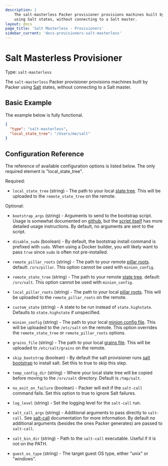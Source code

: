 ```yaml
---
description: |
    The salt-masterless Packer provisioner provisions machines built by Packer
    using Salt states, without connecting to a Salt master.
layout: docs
page_title: 'Salt Masterless - Provisioners'
sidebar_current: 'docs-provisioners-salt-masterless'
---
```


# Salt Masterless Provisioner

Type: `salt-masterless`

The `salt-masterless` Packer provisioner provisions machines built by Packer
using [Salt](http://saltstack.com/) states, without connecting to a Salt master.

## Basic Example

The example below is fully functional.

``` json
{
  "type": "salt-masterless",
  "local_state_tree": "/Users/me/salt"
}
```

## Configuration Reference

The reference of available configuration options is listed below. The only
required element is "local_state_tree".

Required:

-   `local_state_tree` (string) - The path to your local [state
    tree](http://docs.saltstack.com/ref/states/highstate.html#the-salt-state-tree).
    This will be uploaded to the `remote_state_tree` on the remote.

Optional:

-   `bootstrap_args` (string) - Arguments to send to the bootstrap script. Usage
    is somewhat documented on
    [github](https://github.com/saltstack/salt-bootstrap), but the [script
    itself](https://github.com/saltstack/salt-bootstrap/blob/develop/bootstrap-salt.sh)
    has more detailed usage instructions. By default, no arguments are sent to
    the script.

-   `disable_sudo` (boolean) - By default, the bootstrap install command is prefixed with `sudo`. When using a
    Docker builder, you will likely want to pass `true` since `sudo` is often not pre-installed.

-   `remote_pillar_roots` (string) - The path to your remote [pillar
    roots](http://docs.saltstack.com/ref/configuration/master.html#pillar-configuration).
    default: `/srv/pillar`. This option cannot be used with `minion_config`.

-   `remote_state_tree` (string) - The path to your remote [state
    tree](http://docs.saltstack.com/ref/states/highstate.html#the-salt-state-tree).
    default: `/srv/salt`. This option cannot be used with `minion_config`.

-   `local_pillar_roots` (string) - The path to your local [pillar
    roots](http://docs.saltstack.com/ref/configuration/master.html#pillar-configuration).
    This will be uploaded to the `remote_pillar_roots` on the remote.

-   `custom_state` (string) - A state to be run instead of `state.highstate`.
    Defaults to `state.highstate` if unspecified.

-   `minion_config` (string) - The path to your local [minion config
    file](http://docs.saltstack.com/ref/configuration/minion.html). This will be
    uploaded to the `/etc/salt` on the remote. This option overrides the
    `remote_state_tree` or `remote_pillar_roots` options.

-   `grains_file` (string) - The path to your local [grains file](https://docs.saltstack.com/en/latest/topics/grains). This will be
    uploaded to `/etc/salt/grains` on the remote.

-   `skip_bootstrap` (boolean) - By default the salt provisioner runs [salt
    bootstrap](https://github.com/saltstack/salt-bootstrap) to install salt. Set
    this to true to skip this step.

-   `temp_config_dir` (string) - Where your local state tree will be copied
    before moving to the `/srv/salt` directory. Default is `/tmp/salt`.

-   `no_exit_on_failure` (boolean) - Packer will exit if the `salt-call` command
    fails. Set this option to true to ignore Salt failures.

-   `log_level` (string) - Set the logging level for the `salt-call` run.

-   `salt_call_args` (string) - Additional arguments to pass directly to `salt-call`. See
    [salt-call](https://docs.saltstack.com/ref/cli/salt-call.html) documentation for more
    information. By default no additional arguments (besides the ones Packer generates)
    are passed to `salt-call`.

-   `salt_bin_dir` (string) - Path to the `salt-call` executable. Useful if it is not
    on the PATH.

-   `guest_os_type` (string) - The target guest OS type, either "unix" or "windows".
